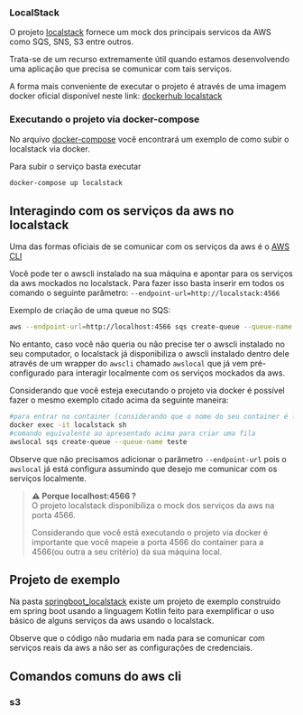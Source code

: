### LocalStack

O projeto [localstack](https://github.com/localstack/localstack) fornece um mock dos principais servicos da AWS como SQS, SNS, S3 entre outros.

Trata-se de um recurso extremamente útil quando estamos desenvolvendo uma aplicação que precisa se comunicar com tais serviços.

A forma mais conveniente de executar o projeto é através de uma imagem docker oficial disponível neste link:  [dockerhub localstack](https://hub.docker.com/r/localstack/localstack)

### Executando o projeto via docker-compose

No arquivo [docker-compose](./springboot_localstack/docker-compose.yaml) você encontrará um exemplo de como subir o localstack via docker.

Para subir o serviço basta executar

```sh
docker-compose up localstack
```


## Interagindo com os serviços da aws no localstack

Uma das formas oficiais de se comunicar com os serviços da aws é o [AWS CLI](https://hub.docker.com/r/localstack/localstack)

Você pode ter o awscli instalado na sua máquina e apontar para os serviços da aws mockados no localstack.
Para fazer isso basta inserir em todos os comando o seguinte parâmetro: `--endpoint-url=http://localstack:4566`

Exemplo de criação de uma queue no SQS: 

```sh
aws --endpoint-url=http://localhost:4566 sqs create-queue --queue-name teste
```

No entanto, caso você não queria ou não precise ter o awscli instalado no seu computador, o localstack já disponibiliza o awscli instalado dentro dele através de um wrapper do `awscli` chamado `awslocal` que já vem pré-configurado para interagir localmente com os serviços mockados da aws.

Considerando que você esteja executando o projeto via docker é possível fazer o mesmo exemplo citado acima da seguinte maneira:

```sh
#para entrar no container (considerando que o nome do seu container é localstack)
docker exec -it localstack sh
#comando equivalente ao apresentado acima para criar uma fila 
awslocal sqs create-queue --queue-name teste 
```

Observe que não precisamos adicionar o parâmetro `--endpoint-url` pois o `awslocal` já está configura assumindo que desejo me comunicar com os serviços localmente.


> **⚠ Porque localhost:4566 ?**  
> O projeto localstack disponibiliza o mock dos serviços da aws na porta 4566.
>
> Considerando que você está executando o projeto via docker é importante que você mapeie a porta 4566 do container para a 4566(ou outra a seu critério) da sua máquina local. 




## Projeto de exemplo

Na pasta [springboot_localstack](./springboot_localstack) existe um projeto de exemplo construído em spring boot usando a linguagem Kotlin feito para exemplificar o uso básico de alguns serviços da aws usando o localstack.

Observe que o código não mudaria em nada para se comunicar com serviços reais da aws a não ser as configurações de credenciais.


## Comandos comuns do aws cli

### s3

